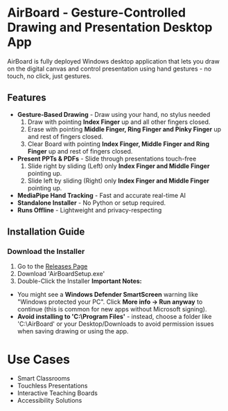 # AirBoard - Gesture-Controlled Drawing and Presentation Desktop App 
AirBoard is fully deployed Windows desktop application that lets you draw on the digital canvas and control presentation using hand gestures - no touch, no click, just gestures.
## Features
- **Gesture-Based Drawing** - Draw using your hand, no stylus needed
  1. Draw with pointing **Index Finger** up and all other fingers closed.
  2. Erase with pointing **Middle Finger, Ring Finger and Pinky Finger** up and rest of fingers closed.
  3. Clear Board with pointing **Index Finger, Middle Finger and Ring Finger** up and rest of fingers closed.
- **Present PPTs & PDFs** - Slide through presentations touch-free
  1. Slide right by sliding (Left) only **Index Finger and Middle Finger** pointing up.
  2. Slide left by sliding (Right) only **Index Finger and Middle Finger** pointing up.
- **MediaPipe Hand Tracking** - Fast and accurate real-time AI
- **Standalone Installer** - No Python or setup required.
- **Runs Offline** - Lightweight and privacy-respecting
## Installation Guide
### Download the Installer
1. Go to the [Releases Page](https://github.com/ahmedrazahussain/AirBoard-Desktop_App/releases/tag/v1.0)
2. Download 'AirBoardSetup.exe'
3. Double-Click the Installer
**Important Notes:**
- You might see a **Windows Defender SmartScreen** warning like "Windows protected your PC". Click **More info -> Run anyway** to continue (this is common for new apps without Microsoft signing).
- **Avoid installing to 'C:\Program Files'** - instead, choose a folder like 'C:\AirBoard' or your Desktop/Downloads to avoid permission issues when saving drawing or using the app.
# Use Cases
- Smart Classrooms
- Touchless Presentations
- Interactive Teaching Boards
- Accessibility Solutions
